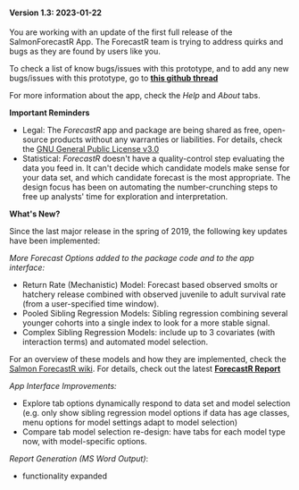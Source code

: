 #### Version 1.3: 2023-01-22

You are working with an update of the first full release of the SalmonForecastR App.
The ForecastR team is trying to address quirks and bugs
as they are found by users like you. 

To check a list of know bugs/issues with this prototype, 
and to add any new bugs/issues with this prototype,
go to **[this github thread](https://github.com/SalmonForecastR/ForecastR-Releases/issues/1)**

For more information about the app, check the *Help* and *About* tabs.


**Important Reminders**


* Legal: The *ForecastR* app and package are being shared as free, open-source products without
any warranties or liabilities. For details, check the [GNU General Public License v3.0](https://github.com/SalmonForecastR/ForecastR-Releases/blob/main/LICENSE)
* Statistical: *ForecastR* doesn't have a quality-control step evaluating the data you feed in. It
can't decide which candidate models make sense for your data set, and which candidate forecast is the 
most appropriate. The design focus has been on automating the number-crunching steps to free up 
analysts' time for exploration and interpretation.







**What's New?**

Since the last major release in the spring of 2019,
the following key updates have been implemented:

*More Forecast Options added to the package code
and to the app interface:*

* Return Rate (Mechanistic) Model: Forecast based observed smolts or hatchery release combined with observed juvenile to adult survival rate (from a user-specified time window).
* Pooled Sibling Regression Models: Sibling regression combining several younger cohorts into a single index to look for a more stable signal.
* Complex Sibling Regression Models: include up to 3 covariates (with interaction terms) and automated model selection.

For an overview of these models and how they are implemented, check the [Salmon ForecastR wiki](https://github.com/SalmonForecastR/ForecastR-Releases/wiki). For details, check out the latest **[ForecastR Report](https://www.google.com/url?sa=t&rct=j&q=&esrc=s&source=web&cd=&ved=2ahUKEwiMi47T1rrvAhVVJjQIHQ-nCNYQFjAGegQIChAD&url=https%3A%2F%2Fwww.psc.org%2Fdownload%2F585%2Fvery-high-priority-chinook%2F11704%2Fs18-vhp15a-forecastr-tools-to-automate-forecasting-procedures-for-salmonid-terminal-run-and-escapement.pdf&usg=AOvVaw2ZHMiJb0dBhjytGgM8lgvZ)**


*App Interface Improvements:*

* Explore tab options dynamically respond to data set and model selection (e.g. only show sibling regression model options
if data has age classes, menu options for model settings adapt to model selection)
*  Compare tab model selection re-design: have tabs for each model type now, with model-specific options.

*Report Generation (MS Word Output)*:

* functionality expanded



